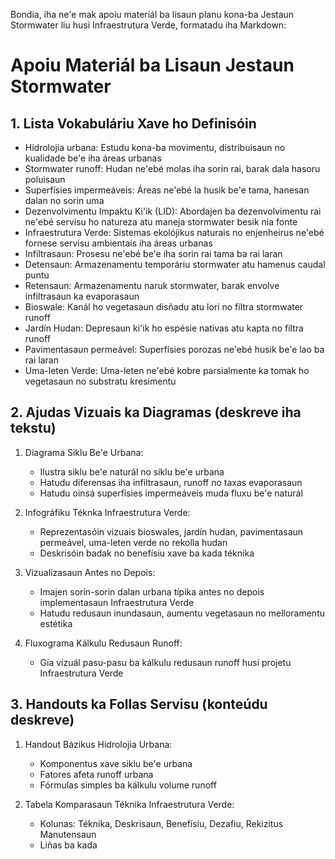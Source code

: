 Bondia, iha ne'e mak apoiu materiál ba lisaun planu kona-ba Jestaun Stormwater liu husi Infraestrutura Verde, formatadu iha Markdown:

# Apoiu Materiál ba Lisaun Jestaun Stormwater

## 1. Lista Vokabuláriu Xave ho Definisóin

- Hidrolojia urbana: Estudu kona-ba movimentu, distribuisaun no kualidade be'e iha áreas urbanas
- Stormwater runoff: Hudan ne'ebé molas iha sorin rai, barak dala hasoru poluisaun
- Superfísies impermeáveis: Áreas ne'ebé la husik be'e tama, hanesan dalan no sorin uma 
- Dezenvolvimentu Impaktu Ki'ik (LID): Abordajen ba dezenvolvimentu rai ne'ebé servisu ho natureza atu maneja stormwater besik nia fonte
- Infraestrutura Verde: Sistemas ekolójikus naturais no enjenheirus ne'ebé fornese servisu ambientais iha áreas urbanas
- Infiltrasaun: Prosesu ne'ebé be'e iha sorin rai tama ba rai laran
- Detensaun: Armazenamentu temporáriu stormwater atu hamenus caudal puntu
- Retensaun: Armazenamentu naruk stormwater, barak envolve infiltrasaun ka evaporasaun
- Bioswale: Kanál ho vegetasaun disñadu atu lori no filtra stormwater runoff
- Jardín Hudan: Depresaun ki'ik ho espésie nativas atu kapta no filtra runoff
- Pavimentasaun permeável: Superfísies porozas ne'ebé husik be'e lao ba rai laran
- Uma-leten Verde: Uma-leten ne'ebé kobre parsialmente ka tomak ho vegetasaun no substratu kresimentu

## 2. Ajudas Vizuais ka Diagramas (deskreve iha tekstu)

1. Diagrama Siklu Be'e Urbana:
   - Ilustra siklu be'e naturál no siklu be'e urbana
   - Hatudu diferensas iha infiltrasaun, runoff no taxas evaporasaun
   - Hatudu oinsá superfísies impermeáveis muda fluxu be'e naturál

2. Infográfiku Téknka Infraestrutura Verde:
   - Reprezentasóin vizuais bioswales, jardín hudan, pavimentasaun permeável, uma-leten verde no rekolla hudan 
   - Deskrisóin badak no benefísiu xave ba kada téknika

3. Vizualizasaun Antes no Depois:
   - Imajen sorin-sorin dalan urbana típika antes no depois implementasaun Infraestrutura Verde
   - Hatudu redusaun inundasaun, aumentu vegetasaun no melloramentu estétika  

4. Fluxograma Kálkulu Redusaun Runoff:
   - Gía vizuál pasu-pasu ba kálkulu redusaun runoff husi projetu Infraestrutura Verde

## 3. Handouts ka Follas Servisu (konteúdu deskreve)

1. Handout Bázikus Hidrolojia Urbana:  
   - Komponentus xave siklu be'e urbana
   - Fatores afeta runoff urbana
   - Fórmulas simples ba kálkulu volume runoff

2. Tabela Komparasaun Téknika Infraestrutura Verde:
   - Kolunas: Téknika, Deskrisaun, Benefísiu, Dezafiu, Rekizitus Manutensaun
   - Liñas ba kada